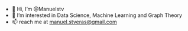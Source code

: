 - 👋 Hi, I’m @Manuelstv
- 👀 I’m interested in Data Science, Machine Learning and Graph Theory
- 📫 reach me at manuel.stveras@gmail.com
